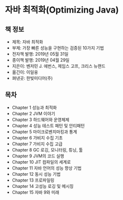 # 자바 최적화(Optimizing Java)

## 책 정보

- 제목: 자바 최적화
- 부제: 가장 빠른 성능을 구현하는 검증된 10가지 기법
- 전자책 발행: 2019년 05월 31일
- 종이책 발행: 2019년 04월 29일
- 지은이: 벤저민 J. 에번스, 제임스 고프, 크리스 뉴랜드
- 옮긴이: 이일웅
- 펴낸곳: 한빛미디어(주)

## 목차

- Chapter 1 성능과 최적화
- Chapter 2 JVM 이야기
- Chapter 3 하드웨어와 운영체제
- Chapter 4 성능 테스트 패턴 및 안티패턴
- Chapter 5 마이크로벤치마킹과 통계
- Chapter 6 가비지 수집 기초
- Chapter 7 가비지 수집 고급
- Chapter 8 GC 로깅, 모니터링, 튜닝, 툴
- Chapter 9 JVM의 코드 실행
- Chapter 10 JIT 컴파일의 세계로
- Chapter 11 자바 언어의 성능 향상 기법
- Chapter 12 동시 성능 기법
- Chapter 13 프로파일링
- Chapter 14 고성능 로깅 및 메시징
- Chapter 15 자바 9와 미래
